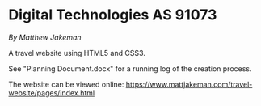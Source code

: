 # Digital Technologies AS 91073
*By Matthew Jakeman*

A travel website using HTML5 and CSS3.

See "Planning Document.docx" for a running log of the creation process.

The website can be viewed online: https://www.mattjakeman.com/travel-website/pages/index.html
